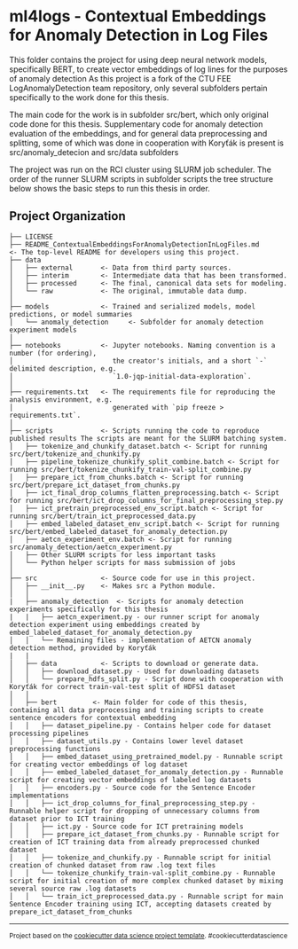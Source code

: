 ml4logs - Contextual Embeddings for Anomaly Detection in Log Files
==============================
This folder contains the project for using deep neural network models, specifically BERT, to create vector embeddings of log lines for the purposes of anomaly detection
As this project is a fork of the CTU FEE LogAnomalyDetection team repository, only several subfolders pertain specifically to the work done for this thesis.

The main code for the work is in subfolder src/bert, which only original code done for this thesis.
Supplementary code for anomaly detection evaluation of the embeddings, and for general data preprocessing and splitting, some of which was done in cooperation with Koryťák
is present is src/anomaly_detecion and src/data subfolders

The project was run on the RCI cluster using SLURM job scheduler.
The order of the runner SLURM scripts in subfolder scripts the tree structure below shows the basic steps to run this thesis in order.

Project Organization
------------

    ├── LICENSE
    ├── README_ContextualEmbeddingsForAnomalyDetectionInLogFiles.md          <- The top-level README for developers using this project.
    ├── data
    │   ├── external       <- Data from third party sources.
    │   ├── interim        <- Intermediate data that has been transformed.
    │   ├── processed      <- The final, canonical data sets for modeling.
    │   └── raw            <- The original, immutable data dump.
    │
    ├── models             <- Trained and serialized models, model predictions, or model summaries
    │   └── anomaly_detection     <- Subfolder for anomaly detection experiment models
    │
    ├── notebooks          <- Jupyter notebooks. Naming convention is a number (for ordering),
    │                         the creator's initials, and a short `-` delimited description, e.g.
    │                         `1.0-jqp-initial-data-exploration`.
    │
    ├── requirements.txt   <- The requirements file for reproducing the analysis environment, e.g.
    │                         generated with `pip freeze > requirements.txt`.
    │
    ├── scripts            <- Scripts running the code to reproduce published results The scripts are meant for the SLURM batching system.
    │   ├── tokenize_and_chunkify_dataset.batch <- Script for running src/bert/tokenize_and_chunkify.py
    │   ├── pipeline_tokenize_chunkify_split_combine.batch <- Script for running src/bert/tokenize_chunkify_train-val-split_combine.py
    │   ├── prepare_ict_from_chunks.batch <- Script for running src/bert/prepare_ict_dataset_from_chunks.py
    │   ├── ict_final_drop_columns_flatten_preprocessing.batch <- Script for running src/bert/ict_drop_columns_for_final_preprocessing_step.py
    │   ├── ict_pretrain_preprocessed_env_script.batch <- Script for running src/bert/train_ict_preprocessed_data.py 
    │   ├── embed_labeled_dataset_env_script.batch <- Script for running src/bert/embed_labeled_dataset_for_anomaly_detection.py
    │   ├── aetcn_experiment_env.batch <- Script for running src/anomaly_detection/aetcn_experiment.py
    │   ├── Other SLURM scripts for less important tasks
    │   └── Python helper scripts for mass submission of jobs
    │
    ├── src                <- Source code for use in this project.
    │   ├── __init__.py    <- Makes src a Python module.
    │   │
    |   ├── anomaly_detection  <- Scripts for anomaly detection experiments specifically for this thesis
    |   |   ├── aetcn_experiment.py - our runner script for anomaly detection experiment using embeddings created by embed_labeled_dataset_for_anomaly_detection.py
    │   │   └── Remaining files - implementation of AETCN anomaly detection method, provided by Koryťák
    |   |
    │   ├── data           <- Scripts to download or generate data.
    │   │   ├── download_dataset.py - Used for downloading datasets
    │   │   └── prepare_hdfs_split.py - Script done with cooperation with Koryťák for correct train-val-test split of HDFS1 dataset
    │   │
    │   ├── bert         <- Main folder for code of this thesis, containing all data preprocessing and training scripts to create sentence encoders for contextual embedding
    │   │   ├── dataset_pipeline.py - Contains helper code for dataset processing pipelines
    │   │   ├── dataset_utils.py - Contains lower level dataset preprocessing functions
    │   │   ├── embed_dataset_using_pretrained_model.py - Runnable script for creating vector embeddings of log dataset
    │   │   ├── embed_labeled_dataset_for_anomaly_detection.py - Runnable script for creating vector embeddings of labeled log datasets
    │   │   ├── encoders.py - Source code for the Sentence Encoder implementations
    │   │   ├── ict_drop_columns_for_final_preprocessing_step.py - Runnable helper script for dropping of unnecessary columns from dataset prior to ICT training
    │   │   ├── ict.py - Source code for ICT pretraining models
    │   │   ├── prepare_ict_dataset_from_chunks.py - Runnable script for creation of ICT training data from already preprocessed chunked dataset
    │   │   ├── tokenize_and_chunkify.py - Runnable script for initial creation of chunked dataset from raw .log text files
    │   │   └── tokenize_chunkify_train-val-split_combine.py - Runnable script for initial creation of more complex chunked dataset by mixing several source raw .log datasets
    │   │   └── train_ict_preprocessed_data.py - Runnable script for main Sentence Encoder training using ICT, accepting datasets created by prepare_ict_dataset_from_chunks



--------

<p><small>Project based on the <a target="_blank" href="https://drivendata.github.io/cookiecutter-data-science/">cookiecutter data science project template</a>. #cookiecutterdatascience</small></p>
